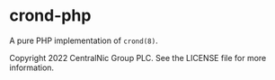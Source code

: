 # crond-php
A pure PHP implementation of `crond(8)`.

Copyright 2022 CentralNic Group PLC. See the LICENSE file for more information.
